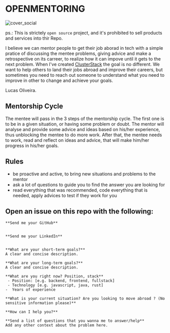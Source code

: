 # OPENMENTORING

![cover_social](https://user-images.githubusercontent.com/11979969/162140913-4553c604-1f81-4795-8597-f811766c8791.png)

ps.: This is strictely `open source` project, and it's prohibited to sell products and services into thir Repo.

I believe we can mentor people to get their job aborad in tech with a simple pratice of discussing the mentee problems, giving advice and make a retrospective on its carreer, to realize how it can impove until it gets to the next problem.
When I've created [ClusterStack](https://clusterstack.io) the goal is no different. We want to help others to land their jobs abroad and improve their careers, but sometimes you need to reach out someone to understand what you need to improve in other to change and achieve your goals.

Lucas Oliveira.

## Mentorship Cycle
The mentee will pass in the 3 steps of the mentorship cycle. The first one is to be in a given situation, or having some problem or doubt.
The mentor will analyse and provide some advice and ideas based on his/her experience, thus unblocking the mentee to do more work.
After that, the mentee needs to work, read and reflect on ideas and advice, that will make him/her progress in his/her goals.

## Rules
- be proactive and active, to bring new situations and problems to the mentor
- ask a lot of questions to guide you to find the answer you are looking for
- read everything that was recommended, code everything that is needed, apply advices to test if they work for you

## Open an issue on this repo with the following:
```
**Send me your GitHub**


**Send me your LinkedIn**


**What are your short-term goals?**
A clear and concise description.

**What are your long-term goals?**
A clear and concise description.

**What are you right now? Position, stack**
 - Position: [e.g. backend, frontend, fullstack]
 - Technology [e.g. javascript, java, rust]
-  Years of experience

**What is your current situation? Are you looking to move abroad ? (No sensitive information please)**

**How can I help you?**

**Send a list of questions that you wanna me to answer/help**
Add any other context about the problem here.

```
